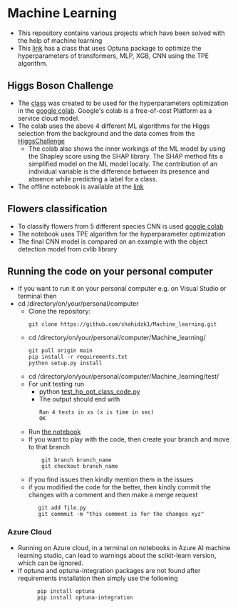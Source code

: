 # Machine Learning
- This repository contains various projects which have been solved with the help of machine learning
- This [link](https://github.com/shahidzk1/Machine_learning/blob/main/HP_OPT_class/HP_OPT_class_code.py) has a class that uses Optuna package to optimize the hyperparameters of transformers, MLP, XGB, CNN using the TPE algorithm.

## Higgs Boson Challenge
  - The [class](https://github.com/shahidzk1/Machine_learning/blob/main/HP_OPT_class/HP_OPT_class_code.py) was created to be used for the hyperparameters optimization in the [google colab](https://colab.research.google.com/drive/1I4HS7SZduw426C-YuxboArrfI9QiT6OV?usp=sharing). Google's colab is a free-of-cost Platform as a service cloud model.
  - The colab uses the above 4 different ML algorithms for the Higgs selection from the background and the data comes from the [HiggsChallenge](https://www.kaggle.com/competitions/higgs-boson/data)
    - The colab also shows the inner workings of the ML model by using the Shapley score using the SHAP library. The SHAP method fits a simplified model on the ML model locally. The contribution of an individual variable is the difference between its presence and absence while predicting a label for a class.
  - The offline notebook is available at the [link](https://github.com/shahidzk1/HP_OPT/blob/main/Higgs_challenge/HiggsBosonChallenge.ipynb)
## Flowers classification
 - To classify flowers from 5 different species CNN is used [google colab](https://colab.research.google.com/drive/1GqXfQ9thSFojbgLURxic5kIFXJL0l0xB?usp=sharing)
 - The notebook uses TPE algorithm for the hyperparameter optimization
 - The final CNN model is compared on an example with the object detection model from cvlib library
## Running the code on your personal computer
  - If you want to run it on your personal computer e.g. on Visual Studio or terminal then
  - cd /directory/on/your/personal/computer
    - Clone the repository:
      ```
      git clone https://github.com/shahidzk1/Machine_learning.git
      ```
    - cd /directory/on/your/personal/computer/Machine_learning/
      ```
      git pull origin main
      pip install -r requirements.txt
      python setup.py install
      ```
    - cd /directory/on/your/personal/computer/Machine_learning/test/
    - For unit testing run
       - python [test_hp_opt_class_code.py](https://github.com/shahidzk1/Machine_learning/blob/main/HP_OPT_class/test_hp_opt_class_code.py)
       - The output should end with
          ```
          Ran 4 tests in xs (x is time in sec)
          OK
          ```
    - Run [the notebook](https://github.com/shahidzk1/Machine_learning/blob/main/Higgs_challenge/HiggsBosonChallenge_personal_PC.ipynb)
    - If you want to play with the code, then create your branch and move to that branch
      ```
          git branch branch_name
          git checkout branch_name
      ```
    - if you find issues then kindly mention them in the issues
    - if you modified the code for the better, then kindly commit the changes with a comment and then make a merge request
       ```
          git add file.py
          git commmit -m "this comment is for the changes xyz"
       
      ```
### Azure Cloud
 - Running on Azure cloud, in a terminal on notebooks in Azure AI machine learning studio, can lead to warnings about the scikit-learn version, which can be ignored.
 - If optuna and optuna-integration packages are not found after requirements installation then simply use the following
    ```
          pip install optuna
          pip install optuna-integration
    ```
    
